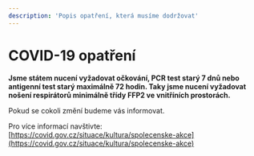```yaml
---
description: 'Popis opatření, která musíme dodržovat'
---
```


# COVID-19 opatření

**Jsme státem nucení vyžadovat očkování, PCR test starý 7 dnů nebo antigenní test starý maximálně 72 hodin. Taky jsme nucení vyžadovat nošení respirátorů minimálně třídy FFP2 ve vnitříních prostorách.**  

Pokud se cokoli změní budeme vás informovat.

Pro více informací navštivte: [https://covid.gov.cz/situace/kultura/spolecenske-akce](https://covid.gov.cz/situace/kultura/spolecenske-akce)  


